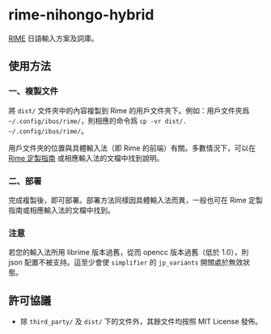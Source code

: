 # rime-nihongo-hybrid

[RIME](http://rime.im/) 日語輸入方案及詞庫。

## 使用方法

### 一、複製文件

將 `dist/` 文件夾中的內容複製到 Rime 的用戶文件夾下。例如：用戶文件夾爲 `~/.config/ibus/rime/`，則相應的命令爲 `cp -vr dist/. ~/.config/ibus/rime/`。

用戶文件夾的位置與具體輸入法（即 Rime 的前端）有關。多數情況下，可以在 [Rime 定製指南](https://github.com/rime/home/wiki/CustomizationGuide) 或相應輸入法的文檔中找到說明。

### 二、部署

完成複製後，即可部署。部署方法同樣因具體輸入法而異，一般也可在 Rime 定製指南或相應輸入法的文檔中找到。

### 注意

若您的輸入法所用 librime 版本過舊，從而 opencc 版本過舊（低於 1.0），則 json 配置不被支持。這至少會使 `simplifier` 的 `jp_variants` 開關處於無效狀態。

## 許可協議

- 除 `third_party/` 及 `dist/` 下的文件外，其餘文件均按照 MIT License 發佈。
